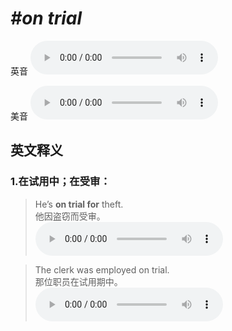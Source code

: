 # ***\#on trial*** 
英音
<audio src="./media/on trial1_AAC.aac" controls="controls"></audio>

美音
<audio src="./media/on trial2_AAC.aac" controls="controls"></audio>



  

英文释义
---
### 1.**在试用中；在受审：**  

 > He’s **on trial for** theft.   
 > 他因盗窃而受审。    
<audio src="./media/trial-3.aac" controls="controls"></audio>

 > The clerk was employed on trial.   
 > 那位职员在试用期中。    
<audio src="./media/trial-4.aac" controls="controls"></audio>


